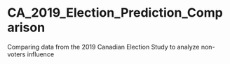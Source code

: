 # CA_2019_Election_Prediction_Comparison
Comparing data from the 2019 Canadian Election Study to analyze non-voters influence
